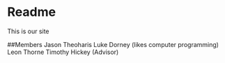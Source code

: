 # Readme
This is our site

##Members
Jason Theoharis
Luke Dorney (likes computer programming)
Leon Thorne
Timothy Hickey (Advisor)
